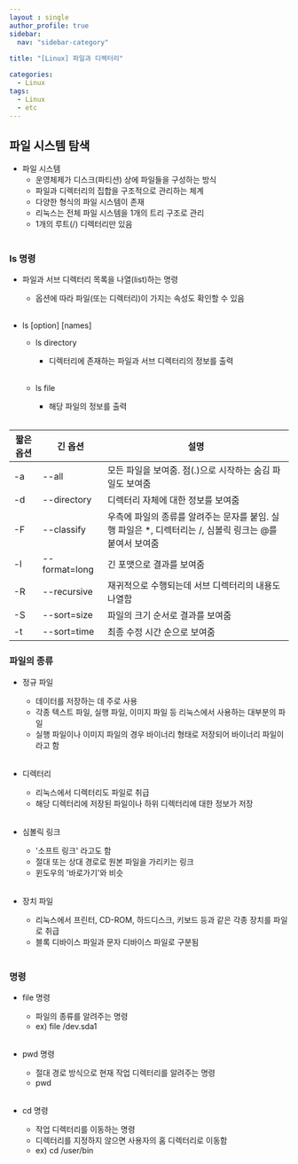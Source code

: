 ```yaml
---
layout : single
author_profile: true
sidebar: 
  nav: "sidebar-category"
  
title: "[Linux] 파일과 디렉터리"

categories:
  - Linux
tags:
  - Linux
  - etc
---
```


## 파일 시스템 탐색
- 파일 시스템<br>
	- 운영체제가 디스크(파티션) 상에 파일들을 구성하는 방식<br>
	- 파일과 디렉터리의 집합을 구조적으로 관리하는 체계<br>
	- 다양한 형식의 파일 시스템이 존재<br>
	- 리눅스는 전체 파일 시스템을 1개의 트리 구조로 관리<br>
	- 1개의 루트(/) 디렉터리만 있음<br><br>

### ls 명령
- 파일과 서브 디렉터리 목록을 나열(list)하는 명령<br>
	- 옵션에 따라 파일(또는 디렉터리)이 가지는 속성도 확인할 수 있음<br><br>

- ls \[option\] \[names\]<br>
	- ls directory<br>
		- 디렉터리에 존재하는 파일과 서브 디렉터리의 정보를 출력<br><br>

	- ls file<br>
		- 해당 파일의 정보를 출력<br><br>

| 짧은 옵션 | 긴 옵션 | 설명 |
|--|--|--|
| -a | --all | 모든 파일을 보여줌. 점(.)으로 시작하는 숨김 파일도 보여줌 |
| -d | --directory | 디렉터리 자체에 대한 정보를 보여줌 |
| -F | --classify | 우측에 파일의 종류를 알려주는 문자를 붙임. 실행 파일은 *, 디렉터리는 /, 심볼릭 링크는 @를 붙여서 보여줌 |
| -l | --format=long | 긴 포맷으로 결과를 보여줌 |
| -R | --recursive | 재귀적으로 수행되는데 서브 디렉터리의 내용도 나열함 |
| -S | --sort=size | 파일의 크기 순서로 결과를 보여줌 |
| -t | --sort=time | 최종 수정 시간 순으로 보여줌 |

### 파일의 종류
- 정규 파일<br>
	- 데이터를 저장하는 데 주로 사용<br>
	- 각종 텍스트 파일, 실행 파일, 이미지 파일 등 리눅스에서 사용하는 대부분의 파일<br>
	- 실행 파일이나 이미지 파일의 경우 바이너리 형태로 저장되어 바이너리 파일이라고 함<br><br>

- 디렉터리<br>
	- 리눅스에서 디렉터리도 파일로 취급<br>
	- 해당 디렉터리에 저장된 파일이나 하위 디렉터리에 대한 정보가 저장<br><br>

- 심볼릭 링크<br>
	- '소프트 링크' 라고도 함<br>
	- 절대 또는 상대 경로로 원본 파일을 가리키는 링크<br>
	- 윈도우의 '바로가기'와 비슷<br><br>

- 장치 파일<br>
	- 리눅스에서 프린터, CD-ROM, 하드디스크, 키보드 등과 같은 각종 장치를 파일로 취급<br>
	- 블록 디바이스 파일과 문자 디바이스 파일로 구분됨<br><br>


### 명령
- file 명령<br>
	- 파일의 종류를 알려주는 명령<br>
	- ex) file /dev.sda1<br><br>

- pwd 명령<br>
	- 절대 경로 방식으로 현재 작업 디렉터리를 알려주는 명령<br>
	- pwd<br><br>

- cd 명령<br>
	- 작업 디렉터리를 이동하는 명령<br>
	- 디렉터리를 지정하지 않으면 사용자의 홈 디렉터리로 이동함<br>
	- ex) cd /user/bin<br><br>
